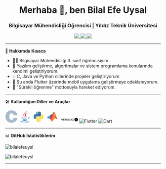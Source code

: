 <h1 align="center">Merhaba 👋, ben Bilal Efe Uysal</h1>
<h3 align="center">Bilgisayar Mühendisliği Öğrencisi | Yıldız Teknik Üniversitesi</h3>

<p align="center">
  <a href="https://www.linkedin.com/in/bilal-efe-uysal-25b66b255/" target="_blank">
    <img src="https://img.shields.io/badge/LinkedIn-0077B5?style=for-the-badge&logo=linkedin&logoColor=white" />
  </a>
  <a href="mailto:bilalefeuysalbs@gmail.com">
    <img src="https://img.shields.io/badge/Gmail-D14836?style=for-the-badge&logo=gmail&logoColor=white" />
  </a>
  <a href="https://instagram.com/bilalefeuysl" target="_blank">
    <img src="https://img.shields.io/badge/Instagram-E4405F?style=for-the-badge&logo=instagram&logoColor=white" />
  </a>
</p>

---

🎯 **Hakkımda Kısaca**

- 👨‍💻 Bilgisayar Mühendisliği 3. sınıf öğrencisiyim.
- 🚀 Yazılım geliştirme, algoritmalar ve sistem programlama konularında kendimi geliştiriyorum.
- 💡 C, Java ve Python dillerinde projeler geliştiriyorum.
- 🌱 Şu anda Flutter üzerinde mobil uygulama geliştirmeye odaklanıyorum.
- 🧠 "Sürekli öğrenme" mottosuyla hareket ediyorum.

---

🛠️ **Kullandığım Diller ve Araçlar**

<p align="left">
  <img src="https://raw.githubusercontent.com/devicons/devicon/master/icons/c/c-original.svg" alt="C" width="40" height="40"/>
  <img src="https://raw.githubusercontent.com/devicons/devicon/master/icons/java/java-original.svg" alt="Java" width="40" height="40"/>
  <img src="https://raw.githubusercontent.com/devicons/devicon/master/icons/python/python-original.svg" alt="Python" width="40" height="40"/>
  <img src="https://raw.githubusercontent.com/devicons/devicon/master/icons/matlab/matlab-original.svg" alt="MATLAB" width="40" height="40"/>
  <img src="https://raw.githubusercontent.com/Verilog-Solutions/.github/main/assets/verilog-logo.svg" alt="Verilog" width="60" height="20"/>
  <img src="https://miro.medium.com/v2/resize:fit:1000/1*5-aoK8IBmXve5whBQM90GA.png" alt="Flutter" width="40" height="40"/>
  <img src="https://i0.wp.com/everyday.codes/wp-content/uploads/2019/11/0-nsbIYn7PGj9YK3dB.png?fit=1100%2C617&ssl=1" alt="Dart" width="60" height="20"/>
</p>

---

📊 **GitHub İstatistiklerim**

<p align="left">
  <img src="https://github-readme-stats.vercel.app/api?username=bilalefeuysl&show_icons=true&theme=tokyonight&locale=tr" alt="bilalefeuysl" />
</p>
<p align="left">
  <img src="https://github-readme-streak-stats.herokuapp.com/?user=bilalefeuysl&theme=tokyonight" alt="bilalefeuysl" />
</p>

---

<!-- Profil ziyaretçisi eklemek istersen -->
<!-- 
<p align="center">
  <img src="https://komarev.com/ghpvc/?username=bilalefeuysl&label=Ziyaretçi%20Sayısı&color=0e75b6&style=flat" alt="bilalefeuysl" />
</p> 
-->
